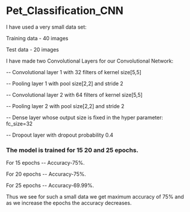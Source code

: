 # Pet_Classification_CNN

<p>I have used a very small data set:</p>
<p>Training data - 40 images</p>
<p>Test data - 20 images</p>

<p>I have made two Convolutional Layers for our Convolutional Network:</p>
  <p>-- Convolutional layer 1 with 32 filters of kernel size[5,5]</p>
  <p>-- Pooling layer 1 with pool size[2,2] and stride 2</p>

  <p>-- Convolutional layer 2 with 64 filters of kernel size[5,5] </p>
  <p>-- Pooling layer 2 with pool size[2,2] and stride 2 </p>

  <p>--  Dense layer whose output size is fixed in the hyper parameter: fc_size=32</p> 
  <p>-- Dropout layer with dropout probability 0.4 </p>
  

<p><h3>The model is trained for 15 20 and 25 epochs.</h3></p>
<p>For 15 epochs -- Accuracy-75%.</p>
<p>For 20 epochs -- Accuracy-75%.</p>
<p>For 25 epochs -- Accuracy-69.99%.</p>


<p>Thus we see for such a small data we get maximum accuracy of 75% and as we increase the epochs the accuracy decreases.</p>
